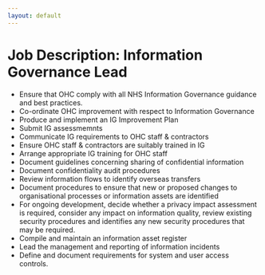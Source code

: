 ```yaml
---
layout: default
---
```

# Job Description: Information Governance Lead

* Ensure that OHC comply with all NHS Information Governance guidance and best practices.
* Co-ordinate OHC improvement with respect to Information Governance
* Produce and implement an IG Improvement Plan
* Submit IG assessmemnts
* Communicate IG requirements to OHC staff & contractors
* Ensure OHC staff & contractors are suitably trained in IG
* Arrange appropriate IG training for OHC staff
* Document guidelines concerning sharing of confidential information
* Document confidentiality audit procedures
* Review information flows to identify overseas transfers
* Document procedures to ensure that new or proposed changes to organisational processes or information assets are identified
* For ongoing development, decide whether a privacy impact assessment is required, consider any impact on information quality, review existing security procedures and identifies any new security procedures that may be required.
* Compile and maintain an information asset register
* Lead the management and reporting of information incidents
* Define and document requirements for system and user access controls.